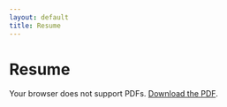 ```yaml
---
layout: default
title: Resume
---
```


# Resume

<style>
  .pdf-container {
    width: 100%;
    max-width: 100%;
    margin: 0 auto;
  }

  .pdf-container object {
    width: 100%;
    height: 80vh; /* Adjust as needed */
    max-width: 100%;
  }
</style>

<div class="pdf-container">
  <object data="{{ '/assets/images/resume.pdf' | relative_url }}" type="application/pdf" width="100%" height="800px">
    <p>Your browser does not support PDFs. <a href="{{ '/assets/images/resume.pdf' | relative_url }}">Download the PDF</a>.</p>
  </object>
</div>
